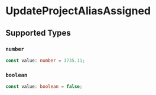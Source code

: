 # UpdateProjectAliasAssigned


## Supported Types

### `number`

```typescript
const value: number = 3735.11;
```

### `boolean`

```typescript
const value: boolean = false;
```

